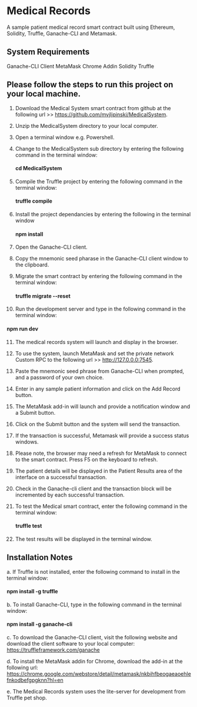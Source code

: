 # Medical Records
A sample patient medical record smart contract built using Ethereum, Solidity, Truffle, Ganache-CLI and Metamask.

## System Requirements
Ganache-CLI Client
MetaMask Chrome Addin 
Solidity
Truffle

## Please follow the steps to run this project on your local machine.

1. Download the Medical System smart contract from github at the following url >> https://github.com/mvjlipinski/MedicalSystem.

2. Unzip the MedicalSystem directory to your local computer.

3. Open a terminal window e.g. Powershell.

4. Change to the MedicalSystem sub directory by entering the following command in the terminal window:
   #### cd MedicalSystem

5. Compile the Truffle project by entering the following command in the terminal window:
   #### truffle compile

6. Install the project dependancies by entering the following in the terminal window
   #### npm install

7. Open the Ganache-CLI client.  

8. Copy the mnemonic seed pharase in the Ganache-CLI client window to the clipboard.

9. Migrate the smart contract by entering the following command in the terminal window:
   #### truffle migrate --reset

10. Run the development server and type in the following command in the terminal window:
   #### npm run dev

11. The medical records system will launch and display in the browser.
  
12. To use the system, launch MetaMask and set the private network Custom RPC to the following url >> http://127.0.0.0:7545. 

13. Paste the mnemonic seed phrase from Ganache-CLI when prompted, and a password of your own choice.

14. Enter in any sample patient information and click on the Add Record button.  

15. The MetaMask add-in will launch and provide a notification window and a Submit button. 

16. Click on the Submit button and the system will send the transaction.  

17. If the transaction is successful, Metamask will provide a success status windows.  

18. Please note, the browser may need a refresh for MetaMask to connect to the smart contract.  Press F5 on the keyboard to refresh.

19. The patient details will be displayed in the Patient Results area of the interface on a successful transaction.

20. Check in the Ganache-cli client and the transaction block will be incremented by each successful transaction.

21. To test the Medical smart contract, enter the following command in the terminal window:
    #### truffle test

22. The test results will be displayed in the terminal window.

## Installation Notes
a. If Truffle is not installed, enter the following command to install in the terminal window:
   #### npm install -g truffle

b. To install  Ganache-CLI, type in the following command in the terminal window:
   #### npm install -g ganache-cli

c. To download the Ganache-CLI client, visit the following website and download the client software to your local computer:
   https://truffleframework.com/ganache

d. To install the MetaMask addin for Chrome, download the add-in at the following url:
   https://chrome.google.com/webstore/detail/metamask/nkbihfbeogaeaoehlefnkodbefgpgknn?hl=en

e. The Medical Records system uses the lite-server for development from Truffle pet shop.

